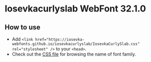 # Iosevkacurlyslab WebFont 32.1.0

## How to use

- Add `<link href="https://iosevka-webfonts.github.io/iosevkacurlyslab/IosevkaCurlySlab.css" rel="stylesheet" />` to your `<head>`.
- Check out the [CSS file](./IosevkaCurlySlab.css) for browsing the name of font family.
